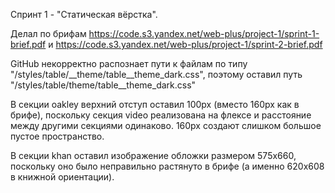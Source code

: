 Спринт 1 - "Статическая вёрстка".

Делал по брифам https://code.s3.yandex.net/web-plus/project-1/sprint-1-brief.pdf и https://code.s3.yandex.net/web-plus/project-1/sprint-2-brief.pdf

GitHub некорректно распознает пути к файлам по типу "/styles/table/__theme/table__theme_dark.css", поэтому оставил путь "/styles/table/theme/table__theme_dark.css"

В секции oakley верхний отступ оставил 100px (вместо 160px как в брифе), поскольку секция video реализована на флексе и расстояние между другими секциями одинаково. 160px создают слишком большое пустое пространство.

В секции khan оставил изображение обложки размером 575x660, поскольку оно было неправильно растянуто в брифе (а именно 620x608 в книжной ориентации).
